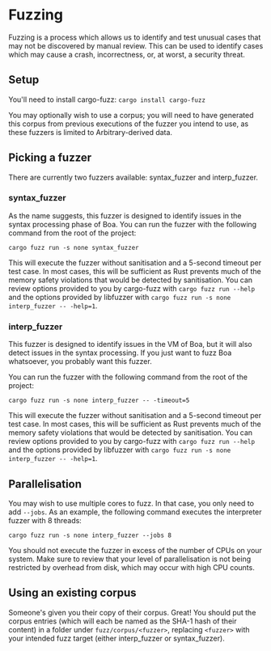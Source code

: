 # Fuzzing

Fuzzing is a process which allows us to identify and test unusual cases that may not be discovered by manual review.
This can be used to identify cases which may cause a crash, incorrectness, or, at worst, a security threat.

## Setup

You'll need to install cargo-fuzz: `cargo install cargo-fuzz`

You may optionally wish to use a corpus; you will need to have generated this corpus from previous executions of the
fuzzer you intend to use, as these fuzzers is limited to Arbitrary-derived data.

## Picking a fuzzer

There are currently two fuzzers available: syntax_fuzzer and interp_fuzzer.

### syntax_fuzzer

As the name suggests, this fuzzer is designed to identify issues in the syntax processing phase of Boa. You can run the
fuzzer with the following command from the root of the project:

```shell
cargo fuzz run -s none syntax_fuzzer
```

This will execute the fuzzer without sanitisation and a 5-second timeout per test case. In most cases, this will be
sufficient as Rust prevents much of the memory safety violations that would be detected by sanitisation. You can review
options provided to you by cargo-fuzz with `cargo fuzz run --help` and the options provided by libfuzzer with
`cargo fuzz run -s none interp_fuzzer -- -help=1`.

### interp_fuzzer

This fuzzer is designed to identify issues in the VM of Boa, but it will also detect issues in the syntax processing.
If you just want to fuzz Boa whatsoever, you probably want this fuzzer.

You can run the fuzzer with the following command from the root of the project:

```shell
cargo fuzz run -s none interp_fuzzer -- -timeout=5
```

This will execute the fuzzer without sanitisation and a 5-second timeout per test case. In most cases, this will be
sufficient as Rust prevents much of the memory safety violations that would be detected by sanitisation. You can review
options provided to you by cargo-fuzz with `cargo fuzz run --help` and the options provided by libfuzzer with
`cargo fuzz run -s none interp_fuzzer -- -help=1`.

## Parallelisation

You may wish to use multiple cores to fuzz. In that case, you only need to add `--jobs`. As an example, the following
command executes the interpreter fuzzer with 8 threads:

```shell
cargo fuzz run -s none interp_fuzzer --jobs 8
```

You should not execute the fuzzer in excess of the number of CPUs on your system. Make sure to review that your level
of parallelisation is not being restricted by overhead from disk, which may occur with high CPU counts.

## Using an existing corpus

Someone's given you their copy of their corpus. Great! You should put the corpus entries (which will each be named as 
the SHA-1 hash of their content) in a folder under `fuzz/corpus/<fuzzer>`, replacing `<fuzzer>` with your intended
fuzz target (either interp_fuzzer or syntax_fuzzer).
